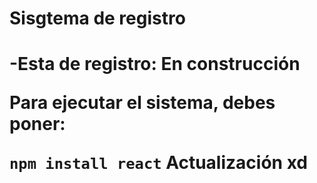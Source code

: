 <h1>Sisgtema de registro<h1/>

-Esta de registro: En construcción

Para ejecutar el sistema, debes poner:

```npm install react```
Actualización xd
